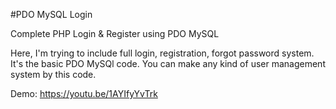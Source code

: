 #PDO MySQL Login

Complete PHP Login &amp; Register using PDO MySQL

Here, I'm trying to include full login, registration, forgot password system. It's the basic PDO MySQl code. You can make any kind of user management system by this code.

Demo: https://youtu.be/1AYIfyYvTrk
